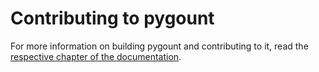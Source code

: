 # Contributing to pygount

For more information on building pygount and contributing to it, read the
[respective chapter of the documentation](https://pygount.readthedocs.io/en/latest/contributing.html).
